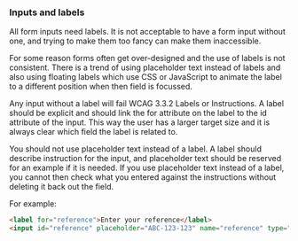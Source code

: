 ### Inputs and labels

All form inputs need labels. It is not acceptable to have a form input without one, and trying to make them too fancy can make them inaccessible.

For some reason forms often get over-designed and the use of labels is not consistent. There is a trend of using placeholder text instead of labels and also using floating labels which use CSS or JavaScript to animate the label to a different position when then field is focussed.

Any input without a label will fail WCAG 3.3.2 Labels or Instructions. A label should be explicit and should link the for attribute on the label to the id attribute of the input. This way the user has a larger target size and it is always clear which field the label is related to.

You should not use placeholder text instead of a label. A label should describe instruction for the input, and placeholder text should be reserved for an example if it is needed. If you use placeholder text instead of a label, you cannot then check what you entered against the instructions without deleting it back out the field.

For example:
```html
<label for="reference">Enter your reference</label>
<input id="reference" placeholder="ABC-123-123" name="reference" type="text" />
```
